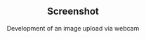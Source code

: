 <h2 align="center">Screenshot</h2>

<p align="center">Development of an image upload via webcam</p>
